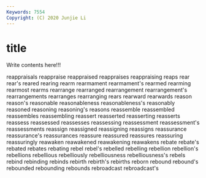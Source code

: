 ```yaml
---
Keywords: 7554
Copyright: (C) 2020 Junjie Li
---
```


# title

Write contents here!!!

reappraisals 
reappraise 
reappraised 
reappraises
reappraising 
reaps 
rear 
rear's 
reared 
rearing 
rearm 
rearmament 
rearmament's 
rearmed
rearming 
rearmost 
rearms 
rearrange 
rearranged 
rearrangement 
rearrangement's 
rearrangements 
rearranges 
rearranging
rears 
rearward 
rearwards 
reason 
reason's 
reasonable 
reasonableness 
reasonableness's 
reasonably 
reasoned
reasoning 
reasoning's 
reasons 
reassemble 
reassembled 
reassembles 
reassembling 
reassert 
reasserted 
reasserting
reasserts 
reassess 
reassessed 
reassesses 
reassessing 
reassessment 
reassessment's 
reassessments 
reassign 
reassigned
reassigning 
reassigns 
reassurance 
reassurance's 
reassurances 
reassure 
reassured 
reassures 
reassuring 
reassuringly
reawaken 
reawakened 
reawakening 
reawakens 
rebate 
rebate's 
rebated 
rebates 
rebating 
rebel
rebel's 
rebelled 
rebelling 
rebellion 
rebellion's 
rebellions 
rebellious 
rebelliously 
rebelliousness 
rebelliousness's
rebels 
rebind 
rebinding 
rebinds 
rebirth 
rebirth's 
rebirths 
reborn 
rebound 
rebound's
rebounded 
rebounding 
rebounds 
rebroadcast 
rebroadcast's 
